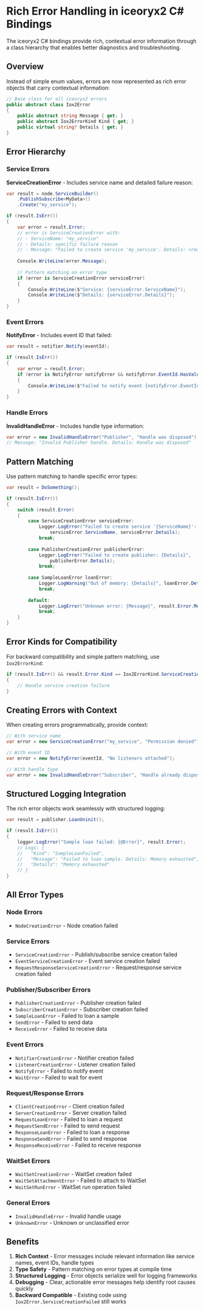 # Rich Error Handling in iceoryx2 C# Bindings

The iceoryx2 C# bindings provide rich, contextual error information through a class hierarchy that enables better diagnostics and troubleshooting.

## Overview

Instead of simple enum values, errors are now represented as rich error objects that carry contextual information:

```csharp
// Base class for all iceoryx2 errors
public abstract class Iox2Error
{
    public abstract string Message { get; }
    public abstract Iox2ErrorKind Kind { get; }
    public virtual string? Details { get; }
}
```

## Error Hierarchy

### Service Errors

**ServiceCreationError** - Includes service name and detailed failure reason:

```csharp
var result = node.ServiceBuilder()
    .PublishSubscribe<MyData>()
    .Create("my_service");

if (result.IsErr())
{
    var error = result.Error;
    // error is ServiceCreationError with:
    // - ServiceName: "my_service"
    // - Details: specific failure reason
    // - Message: "Failed to create service 'my_service'. Details: <reason>"
    
    Console.WriteLine(error.Message);
    
    // Pattern matching on error type
    if (error is ServiceCreationError serviceError)
    {
        Console.WriteLine($"Service: {serviceError.ServiceName}");
        Console.WriteLine($"Details: {serviceError.Details}");
    }
}
```

### Event Errors

**NotifyError** - Includes event ID that failed:

```csharp
var result = notifier.Notify(eventId);

if (result.IsErr())
{
    var error = result.Error;
    if (error is NotifyError notifyError && notifyError.EventId.HasValue)
    {
        Console.WriteLine($"Failed to notify event {notifyError.EventId.Value}");
    }
}
```

### Handle Errors

**InvalidHandleError** - Includes handle type information:

```csharp
var error = new InvalidHandleError("Publisher", "Handle was disposed");
// Message: "Invalid Publisher handle. Details: Handle was disposed"
```

## Pattern Matching

Use pattern matching to handle specific error types:

```csharp
var result = DoSomething();

if (result.IsErr())
{
    switch (result.Error)
    {
        case ServiceCreationError serviceError:
            Logger.LogError("Failed to create service '{ServiceName}': {Details}",
                serviceError.ServiceName, serviceError.Details);
            break;
            
        case PublisherCreationError publisherError:
            Logger.LogError("Failed to create publisher: {Details}",
                publisherError.Details);
            break;
            
        case SampleLoanError loanError:
            Logger.LogWarning("Out of memory: {Details}", loanError.Details);
            break;
            
        default:
            Logger.LogError("Unknown error: {Message}", result.Error.Message);
            break;
    }
}
```

## Error Kinds for Compatibility

For backward compatibility and simple pattern matching, use `Iox2ErrorKind`:

```csharp
if (result.IsErr() && result.Error.Kind == Iox2ErrorKind.ServiceCreationFailed)
{
    // Handle service creation failure
}
```

## Creating Errors with Context

When creating errors programmatically, provide context:

```csharp
// With service name
var error = new ServiceCreationError("my_service", "Permission denied");

// With event ID
var error = new NotifyError(eventId, "No listeners attached");

// With handle type
var error = new InvalidHandleError("Subscriber", "Handle already disposed");
```

## Structured Logging Integration

The rich error objects work seamlessly with structured logging:

```csharp
var result = publisher.LoanUninit();

if (result.IsErr())
{
    logger.LogError("Sample loan failed: {@Error}", result.Error);
    // Logs: {
    //   "Kind": "SampleLoanFailed",
    //   "Message": "Failed to loan sample. Details: Memory exhausted",
    //   "Details": "Memory exhausted"
    // }
}
```

## All Error Types

### Node Errors

* `NodeCreationError` - Node creation failed

### Service Errors

* `ServiceCreationError` - Publish/subscribe service creation failed
* `EventServiceCreationError` - Event service creation failed
* `RequestResponseServiceCreationError` - Request/response service creation failed

### Publisher/Subscriber Errors

* `PublisherCreationError` - Publisher creation failed
* `SubscriberCreationError` - Subscriber creation failed
* `SampleLoanError` - Failed to loan a sample
* `SendError` - Failed to send data
* `ReceiveError` - Failed to receive data

### Event Errors

* `NotifierCreationError` - Notifier creation failed
* `ListenerCreationError` - Listener creation failed
* `NotifyError` - Failed to notify event
* `WaitError` - Failed to wait for event

### Request/Response Errors

* `ClientCreationError` - Client creation failed
* `ServerCreationError` - Server creation failed
* `RequestLoanError` - Failed to loan a request
* `RequestSendError` - Failed to send request
* `ResponseLoanError` - Failed to loan a response
* `ResponseSendError` - Failed to send response
* `ResponseReceiveError` - Failed to receive response

### WaitSet Errors

* `WaitSetCreationError` - WaitSet creation failed
* `WaitSetAttachmentError` - Failed to attach to WaitSet
* `WaitSetRunError` - WaitSet run operation failed

### General Errors

* `InvalidHandleError` - Invalid handle usage
* `UnknownError` - Unknown or unclassified error

## Benefits

1. **Rich Context** - Error messages include relevant information like service names, event IDs, handle types
2. **Type Safety** - Pattern matching on error types at compile time
3. **Structured Logging** - Error objects serialize well for logging frameworks
4. **Debugging** - Clear, actionable error messages help identify root causes quickly
5. **Backward Compatible** - Existing code using `Iox2Error.ServiceCreationFailed` still works
